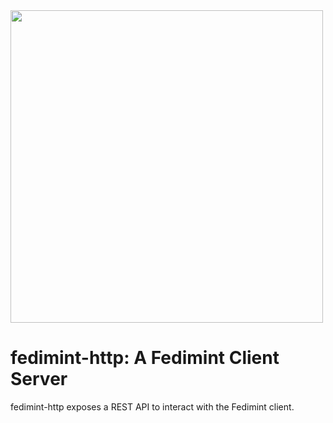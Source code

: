 <img src="assets/fedimint-http.png" width="500">

# fedimint-http: A Fedimint Client Server

fedimint-http exposes a REST API to interact with the Fedimint client.
